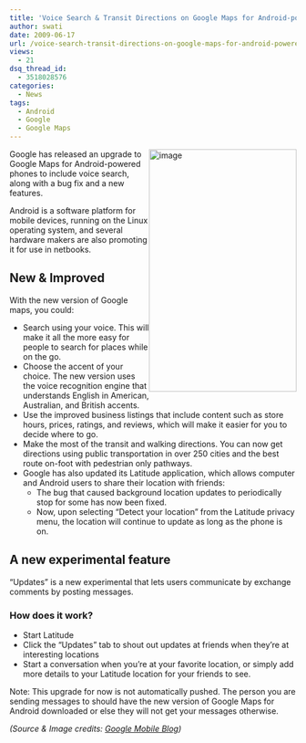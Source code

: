```yaml
---
title: 'Voice Search & Transit Directions on Google Maps for Android-powered Phones'
author: swati
date: 2009-06-17
url: /voice-search-transit-directions-on-google-maps-for-android-powered-phones/
views:
  - 21
dsq_thread_id:
  - 3518028576
categories:
  - News
tags:
  - Android
  - Google
  - Google Maps
---
```

<img class="alignright wp-image-53045" style="margin-left: 0px;margin-right: 0px;border: 0px" src="http://cdn.devilsworkshop.org/files/2009/06/image41.png" border="0" alt="image" width="259" height="425" align="right" /> Google has released an upgrade to Google Maps for Android-powered phones to include voice search, along with a bug fix and a new features.

Android is a software platform for mobile devices, running on the Linux operating system, and several hardware makers are also promoting it for use in netbooks.

## New & Improved

With the new version of Google maps, you could:

  * Search using your voice. This will make it all the more easy for people to search for places while on the go.
  * Choose the accent of your choice. The new version uses the voice recognition engine that understands English in American, Australian, and British accents.
  * Use the improved business listings that include content such as store hours, prices, ratings, and reviews, which will make it easier for you to decide where to go.
  * Make the most of the transit and walking directions. You can now get directions using public transportation in over 250 cities and the best route on-foot with pedestrian only pathways.
  * Google has also updated its Latitude application, which allows computer and Android users to share their location with friends: 
      * The bug that caused background location updates to periodically stop for some has now been fixed.
      * Now, upon selecting “Detect your location” from the Latitude privacy menu, the location will continue to update as long as the phone is on.

## A new experimental feature

“Updates” is a new experimental that lets users communicate by exchange comments by posting messages.

### How does it work?

  * Start Latitude
  * Click the &#8220;Updates&#8221; tab to shout out updates at friends when they&#8217;re at interesting locations
  * Start a conversation when you&#8217;re at your favorite location, or simply add more details to your Latitude location for your friends to see.

Note: This upgrade for now is not automatically pushed. The person you are sending messages to should have the new version of Google Maps for Android downloaded or else they will not get your messages otherwise.

*(Source & Image credits: *<a href="http://googlemobile.blogspot.com/2009/06/search-by-voice-and-transit-directions.html" onclick="_gaq.push(['_trackEvent', 'outbound-article', 'http://googlemobile.blogspot.com/2009/06/search-by-voice-and-transit-directions.html', 'Google Mobile Blog']);" ><em>Google Mobile Blog</em></a>*)*
